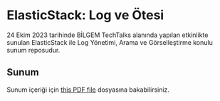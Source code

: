 # ElasticStack: Log ve Ötesi
24 Ekim 2023 tarihinde BİLGEM TechTalks alanında yapılan etkinlikte sunulan ElasticStack ile Log Yönetimi, Arama ve Görselleştirme konulu sunum reposudur.
## Sunum
Sunum içeriği için [this PDF file](ELK_Sunum_2023.pdf) dosyasına bakabilirsiniz.